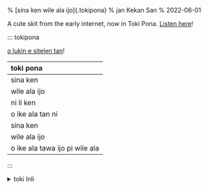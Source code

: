 % [sina ken wile ala ijo]{.tokipona}
% jan Kekan San
% 2022-06-01

A cute skit from the early internet, now in Toki Pona. [Listen here](https://youtu.be/iKry3P51SVI)!

<!-- cut -->

::: tokipona

[o lukin e sitelen tan](https://www.youtube.com/watch?v=0la5DBtOVNI)!

| toki pona                      |
| :----------------------------- |
| sina ken                       |
| wile ala ijo                   |
| ni li ken                      |
| o ike ala tan ni               |
| sina ken                       |
| wile ala ijo                   |
| o ike ala tawa ijo pi wile ala |

:::

<details> <summary>toki Inli</summary>

Check out the [original video](https://www.youtube.com/watch?v=0la5DBtOVNI)!

| English                                         | toki pona                      | toki ponglish                             |
| :---------------------------------------------- | :----------------------------- | ----------------------------------------- |
| It's okay                                       | sina ken                       | you're allowed                            |
| To not like things                              | wile ala ijo                   | to not want to do something               |
| It's okay                                       | ni li ken                      | this is possible                          |
| But don't be a dick about it                    | o ike ala tan ni               | don't bad because of this                 |
| It's okay                                       | sina ken                       | you're allowed                            |
| To not like things                              | wile ala ijo                   | to not want to do something               |
| Don't be a dick about the things you don't like | o ike ala tawa ijo pi wile ala | don't be bad to the things you don't want |

</details>

